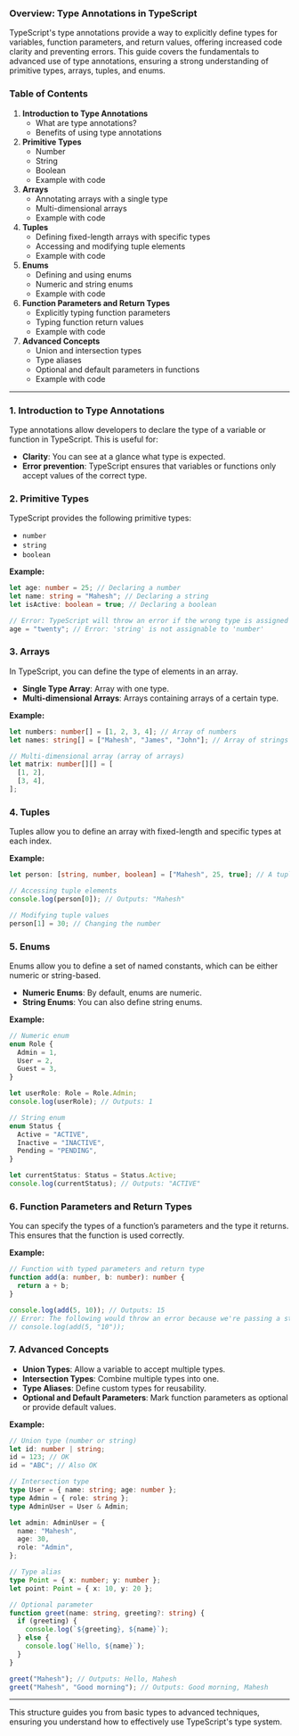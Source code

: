 ### Overview: Type Annotations in TypeScript

TypeScript's type annotations provide a way to explicitly define types for variables, function parameters, and return values, offering increased code clarity and preventing errors. This guide covers the fundamentals to advanced use of type annotations, ensuring a strong understanding of primitive types, arrays, tuples, and enums.

### Table of Contents

1. **Introduction to Type Annotations**
   - What are type annotations?
   - Benefits of using type annotations
2. **Primitive Types**
   - Number
   - String
   - Boolean
   - Example with code
3. **Arrays**
   - Annotating arrays with a single type
   - Multi-dimensional arrays
   - Example with code
4. **Tuples**
   - Defining fixed-length arrays with specific types
   - Accessing and modifying tuple elements
   - Example with code
5. **Enums**
   - Defining and using enums
   - Numeric and string enums
   - Example with code
6. **Function Parameters and Return Types**
   - Explicitly typing function parameters
   - Typing function return values
   - Example with code
7. **Advanced Concepts**
   - Union and intersection types
   - Type aliases
   - Optional and default parameters in functions
   - Example with code

---

### 1. **Introduction to Type Annotations**

Type annotations allow developers to declare the type of a variable or function in TypeScript. This is useful for:

- **Clarity**: You can see at a glance what type is expected.
- **Error prevention**: TypeScript ensures that variables or functions only accept values of the correct type.

### 2. **Primitive Types**

TypeScript provides the following primitive types:

- `number`
- `string`
- `boolean`

**Example:**

```typescript
let age: number = 25; // Declaring a number
let name: string = "Mahesh"; // Declaring a string
let isActive: boolean = true; // Declaring a boolean

// Error: TypeScript will throw an error if the wrong type is assigned
age = "twenty"; // Error: 'string' is not assignable to 'number'
```

### 3. **Arrays**

In TypeScript, you can define the type of elements in an array.

- **Single Type Array**: Array with one type.
- **Multi-dimensional Arrays**: Arrays containing arrays of a certain type.

**Example:**

```typescript
let numbers: number[] = [1, 2, 3, 4]; // Array of numbers
let names: string[] = ["Mahesh", "James", "John"]; // Array of strings

// Multi-dimensional array (array of arrays)
let matrix: number[][] = [
  [1, 2],
  [3, 4],
];
```

### 4. **Tuples**

Tuples allow you to define an array with fixed-length and specific types at each index.

**Example:**

```typescript
let person: [string, number, boolean] = ["Mahesh", 25, true]; // A tuple with string, number, and boolean

// Accessing tuple elements
console.log(person[0]); // Outputs: "Mahesh"

// Modifying tuple values
person[1] = 30; // Changing the number
```

### 5. **Enums**

Enums allow you to define a set of named constants, which can be either numeric or string-based.

- **Numeric Enums**: By default, enums are numeric.
- **String Enums**: You can also define string enums.

**Example:**

```typescript
// Numeric enum
enum Role {
  Admin = 1,
  User = 2,
  Guest = 3,
}

let userRole: Role = Role.Admin;
console.log(userRole); // Outputs: 1

// String enum
enum Status {
  Active = "ACTIVE",
  Inactive = "INACTIVE",
  Pending = "PENDING",
}

let currentStatus: Status = Status.Active;
console.log(currentStatus); // Outputs: "ACTIVE"
```

### 6. **Function Parameters and Return Types**

You can specify the types of a function’s parameters and the type it returns. This ensures that the function is used correctly.

**Example:**

```typescript
// Function with typed parameters and return type
function add(a: number, b: number): number {
  return a + b;
}

console.log(add(5, 10)); // Outputs: 15
// Error: The following would throw an error because we're passing a string
// console.log(add(5, "10"));
```

### 7. **Advanced Concepts**

- **Union Types**: Allow a variable to accept multiple types.
- **Intersection Types**: Combine multiple types into one.
- **Type Aliases**: Define custom types for reusability.
- **Optional and Default Parameters**: Mark function parameters as optional or provide default values.

**Example:**

```typescript
// Union type (number or string)
let id: number | string;
id = 123; // OK
id = "ABC"; // Also OK

// Intersection type
type User = { name: string; age: number };
type Admin = { role: string };
type AdminUser = User & Admin;

let admin: AdminUser = {
  name: "Mahesh",
  age: 30,
  role: "Admin",
};

// Type alias
type Point = { x: number; y: number };
let point: Point = { x: 10, y: 20 };

// Optional parameter
function greet(name: string, greeting?: string) {
  if (greeting) {
    console.log(`${greeting}, ${name}`);
  } else {
    console.log(`Hello, ${name}`);
  }
}

greet("Mahesh"); // Outputs: Hello, Mahesh
greet("Mahesh", "Good morning"); // Outputs: Good morning, Mahesh
```

---

This structure guides you from basic types to advanced techniques, ensuring you understand how to effectively use TypeScript's type system.

